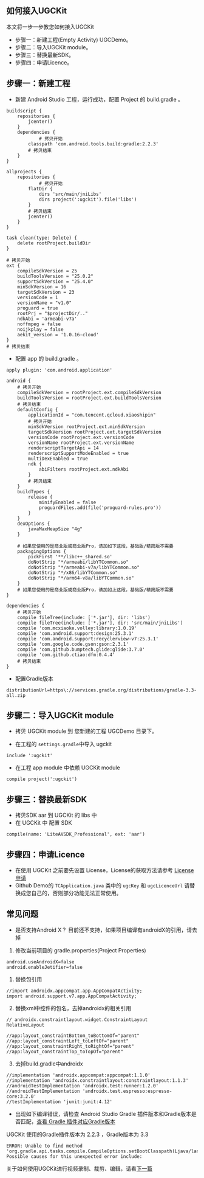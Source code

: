 ## 如何接入UGCKit

本文将一步一步教您如何接入UGCKit

- 步骤一：新建工程(Empty Activity) UGCDemo。
- 步骤二：导入UGCKit module。
- 步骤三：替换最新SDK。
- 步骤四：申请Licence。 

## 步骤一：新建工程

- 新建 Android Studio 工程，运行成功，配置 Project 的 build.gradle 。
```
buildscript {
    repositories {
        jcenter()
    }
    dependencies {
    		# 拷贝开始
        classpath 'com.android.tools.build:gradle:2.2.3'
        # 拷贝结束
    }
}

allprojects {
    repositories {
    		# 拷贝开始
        flatDir {
            dirs 'src/main/jniLibs'
            dirs project(':ugckit').file('libs')
        }
        # 拷贝结束
        jcenter()
    }
}

task clean(type: Delete) {
    delete rootProject.buildDir
}

# 拷贝开始
ext {
    compileSdkVersion = 25
    buildToolsVersion = "25.0.2"
    supportSdkVersion = "25.4.0"
    minSdkVersion = 16
    targetSdkVersion = 23
    versionCode = 1
    versionName = "v1.0"
    proguard = true
    rootPrj = "$projectDir/.."
    ndkAbi = 'armeabi-v7a'
    noffmpeg = false
    noijkplay = false
    aekit_version = '1.0.16-cloud'
}
# 拷贝结束
```
- 配置 app 的 build.gradle 。 
```
apply plugin: 'com.android.application'

android {
    # 拷贝开始
    compileSdkVersion = rootProject.ext.compileSdkVersion
    buildToolsVersion = rootProject.ext.buildToolsVersion
    # 拷贝结束
    defaultConfig {
        applicationId = "com.tencent.qcloud.xiaoshipin"
        # 拷贝开始
        minSdkVersion rootProject.ext.minSdkVersion
        targetSdkVersion rootProject.ext.targetSdkVersion
        versionCode rootProject.ext.versionCode
        versionName rootProject.ext.versionName
        renderscriptTargetApi = 14
        renderscriptSupportModeEnabled = true
        multiDexEnabled = true
        ndk {
            abiFilters rootProject.ext.ndkAbi
        }
        # 拷贝结束
    } 
    buildTypes {
        release {
            minifyEnabled = false
            proguardFiles.add(file('proguard-rules.pro'))
        }
    } 
    dexOptions {
        javaMaxHeapSize "4g"
    }
    
    # 如果您使用的是商业版或商业版Pro，请加如下这段，基础版/精简版不需要
    packagingOptions {
        pickFirst '**/libc++_shared.so'
        doNotStrip "*/armeabi/libYTCommon.so"
        doNotStrip "*/armeabi-v7a/libYTCommon.so"
        doNotStrip "*/x86/libYTCommon.so"
        doNotStrip "*/arm64-v8a/libYTCommon.so"
    }
    # 如果您使用的是商业版或商业版Pro，请加如上这段，基础版/精简版不需要
}

dependencies {
    # 拷贝开始
    compile fileTree(include: ['*.jar'], dir: 'libs')
    compile fileTree(include: ['*.jar'], dir: 'src/main/jniLibs')
    compile 'com.mcxiaoke.volley:library:1.0.19'
    compile 'com.android.support:design:25.3.1'
    compile 'com.android.support:recyclerview-v7:25.3.1'
    compile 'com.google.code.gson:gson:2.3.1'
    compile 'com.github.bumptech.glide:glide:3.7.0'
    compile 'com.github.ctiao:dfm:0.4.4'
    # 拷贝结束
}
```

- 配置Gradle版本
```
distributionUrl=https\://services.gradle.org/distributions/gradle-3.3-all.zip
```

## 步骤二：导入UGCKit module

- 拷贝 UGCKit module 到 您新建的工程 UGCDemo 目录下。

- 在工程的 `settings.gradle`中导入 ugckit

```
include ':ugckit'
```

- 在工程 app module 中依赖 UGCKit module
```
compile project(':ugckit')
```

## 步骤三：替换最新SDK
- 拷贝SDK aar 到 UGCKit 的 libs 中
- 在 UGCKit 中 配置 SDK
```
compile(name: 'LiteAVSDK_Professional', ext: 'aar')
```

## 步骤四：申请Licence
- 在使用 UGCKit 之前要先设置 License，License的获取方法请参考 [License申请](https://cloud.tencent.com/document/product/584/20333)
- Github Demo的 `TCApplication.java` 类中的 `ugcKey` 和 `ugcLicenceUrl` 请替换成您自己的，否则部分功能无法正常使用。

## 常见问题
- 是否支持Android X？
  目前还不支持，如果项目编译有androidX的引用，请去掉

1. 修改当前项目的 gradle.properties(Project Properties)
```
android.useAndroidX=false
android.enableJetifier=false
```
1. 替换包引用
```
//import androidx.appcompat.app.AppCompatActivity;
import android.support.v7.app.AppCompatActivity;

```
2. 替换xml中控件的包名，去掉androidx的相关引用
```
// androidx.constraintlayout.widget.ConstraintLayout
RelativeLayout

//app:layout_constraintBottom_toBottomOf="parent"
//app:layout_constraintLeft_toLeftOf="parent"
//app:layout_constraintRight_toRightOf="parent"
//app:layout_constraintTop_toTopOf="parent"
```
3. 去掉build.gradle中androidx
```
//implementation 'androidx.appcompat:appcompat:1.1.0'
//implementation 'androidx.constraintlayout:constraintlayout:1.1.3'
//androidTestImplementation 'androidx.test:runner:1.2.0'
//androidTestImplementation 'androidx.test.espresso:espresso-core:3.2.0'
//testImplementation 'junit:junit:4.12'

```
- 出现如下编译错误，请检查 Android Studio Gradle 插件版本和Gradle版本是否匹配，[查看 Gradle 插件对应Gradle版本](https://developer.android.google.cn/studio/releases/gradle-plugin.html#updating-plugin)

UGCKit 使用的Gradle插件版本为 2.2.3 ，Gradle版本为 3.3
```
ERROR: Unable to find method 'org.gradle.api.tasks.compile.CompileOptions.setBootClasspath(Ljava/lang/String;)V'.
Possible causes for this unexpected error include:
```


关于如何使用UGCKit进行视频录制、裁剪、编辑，请看[下一篇](https://github.com/tencentyun/UGSVSDK/blob/master/Android/如何使用UGCKit.md)
